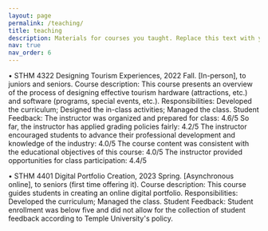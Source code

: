 ```yaml
---
layout: page
permalink: /teaching/
title: teaching
description: Materials for courses you taught. Replace this text with your description.
nav: true
nav_order: 6
---
```


• STHM 4322 Designing Tourism Experiences, 2022 Fall. [In-person], to juniors and seniors. Course description: This course presents an overview of the process of designing effective tourism hardware (attractions, etc.) and software (programs, special events, etc.). Responsibilities: Developed the curriculum; Designed the in-class activities; Managed the class. Student Feedback: The instructor was organized and prepared for class: 4.6/5 So far, the instructor has applied grading policies fairly: 4.2/5 The instructor encouraged students to advance their professional development and knowledge of the industry: 4.0/5 The course content was consistent with the educational objectives of this course: 4.0/5 The instructor provided opportunities for class participation: 4.4/5

• STHM 4401 Digital Portfolio Creation, 2023 Spring. [Asynchronous online], to seniors (first time offering it). Course description: This course guides students in creating an online digital portfolio. Responsibilities: Developed the curriculum; Managed the class.
Student Feedback: Student enrollment was below five and did not allow for the collection of student feedback according to Temple University's policy.
